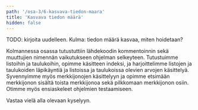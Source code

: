 ```yaml
---
path: '/osa-3/6-kasvava-tiedon-maara'
title: 'Kasvava tiedon määrä'
hidden: false
---
```


TODO: kirjoita uudelleen. Kulma: tiedon määrä kasvaa, miten hoidetaan?

Kolmannessa osassa tutustuttiin lähdekoodin kommentoinnin sekä muuttujien nimennän vaikutukseen ohjelman selkeyteen. Tutustuimme listoihin ja taulukoihin, opimme käsitteen indeksi, ja harjoittelimme listojen ja taulukoiden läpikäyntiä ja listoissa ja taulukoissa olevien arvojen käsittelyä. Syvennyimme myös merkkijonojen käsittelyyn ja opimme etsimään merkkijonon sisältä toista merkkijonoa sekä pilkkomaan merkkijonon osiin. Otimme myös ensiaskeleet ohjelmien testaamiseen.


Vastaa vielä alla olevaan kyselyyn.


<quiznator id="5c31fec0017ffc13eddc4ebe"></quiznator>

